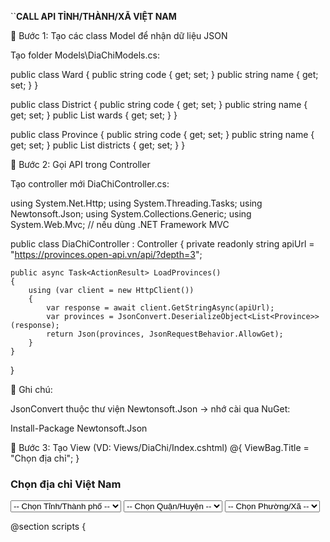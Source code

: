 ``**CALL API TỈNH/THÀNH/XÃ VIỆT NAM**

🔹 Bước 1: Tạo các class Model để nhận dữ liệu JSON

Tạo folder Models\DiaChiModels.cs:

public class Ward
{
    public string code { get; set; }
    public string name { get; set; }
}

public class District
{
    public string code { get; set; }
    public string name { get; set; }
    public List<Ward> wards { get; set; }
}

public class Province
{
    public string code { get; set; }
    public string name { get; set; }
    public List<District> districts { get; set; }
}

🔹 Bước 2: Gọi API trong Controller

Tạo controller mới DiaChiController.cs:

using System.Net.Http;
using System.Threading.Tasks;
using Newtonsoft.Json;
using System.Collections.Generic;
using System.Web.Mvc;  // nếu dùng .NET Framework MVC

public class DiaChiController : Controller
{
    private readonly string apiUrl = "https://provinces.open-api.vn/api/?depth=3";

    public async Task<ActionResult> LoadProvinces()
    {
        using (var client = new HttpClient())
        {
            var response = await client.GetStringAsync(apiUrl);
            var provinces = JsonConvert.DeserializeObject<List<Province>>(response);
            return Json(provinces, JsonRequestBehavior.AllowGet);
        }
    }
}


🧠 Ghi chú:

JsonConvert thuộc thư viện Newtonsoft.Json → nhớ cài qua NuGet:

Install-Package Newtonsoft.Json

🔹 Bước 3: Tạo View (VD: Views/DiaChi/Index.cshtml)
@{
    ViewBag.Title = "Chọn địa chỉ";
}

<h3>Chọn địa chỉ Việt Nam</h3>

<select id="province" class="form-select">
    <option value="">-- Chọn Tỉnh/Thành phố --</option>
</select>

<select id="district" class="form-select mt-2">
    <option value="">-- Chọn Quận/Huyện --</option>
</select>

<select id="ward" class="form-select mt-2">
    <option value="">-- Chọn Phường/Xã --</option>
</select>

@section scripts {
    <script src="https://code.jquery.com/jquery-3.6.0.min.js"></script>
    <script>
        let provinceData = [];

        // Gọi API lấy toàn bộ dữ liệu tỉnh/thành/huyện/xã
        $(document).ready(function () {
                   $.getJSON('@Url.Action("LoadProvinces", "Address")', function (data) {
            provinceData = data;
            data.forEach(p => {
                $('#province').append(`<option value="${p.code}">${p.name}</option>`);
            });
        });


            // Khi chọn tỉnh → load huyện
            $('#province').on('change', function () {
                const selected = $(this).val();
                $('#district').html('<option value="">-- Chọn Quận/Huyện --</option>');
                $('#ward').html('<option value="">-- Chọn Phường/Xã --</option>');

                const province = provinceData.find(p => p.code === selected);
                if (province) {
                    province.districts.forEach(d => {
                        $('#district').append(`<option value="${d.code}">${d.name}</option>`);
                    });
                }
            });

            // Khi chọn huyện → load xã
            $('#district').on('change', function () {
                const selectedDistrict = $(this).val();
                const province = provinceData.find(p => p.code === $('#province').val());
                const district = province.districts.find(d => d.code === selectedDistrict);

                $('#ward').html('<option value="">-- Chọn Phường/Xã --</option>');
                if (district) {
                    district.wards.forEach(w => {
                        $('#ward').append(`<option value="${w.code}">${w.name}</option>`);
                    });
                }
            });
        });
    </script>
}
🧠 Mở rộng (nếu bạn muốn làm chuyên sâu)

Bạn có thể:

Lưu dữ liệu này vào SQL Server bằng cách gọi API 1 lần → parse → INSERT INTO.

Hoặc cache tạm (Redis / file JSON) để không phải gọi API mỗi lần load web.
